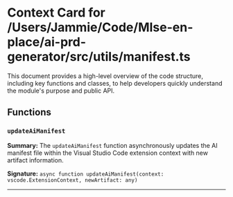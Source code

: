 # Context Card for /Users/Jammie/Code/MIse-en-place/ai-prd-generator/src/utils/manifest.ts

This document provides a high-level overview of the code structure, including key functions and classes, to help developers quickly understand the module's purpose and public API.

## Functions

### `updateAiManifest`

**Summary:** The `updateAiManifest` function asynchronously updates the AI manifest file within the Visual Studio Code extension context with new artifact information.

**Signature:** `async function updateAiManifest(context: vscode.ExtensionContext, newArtifact: any)`

---
